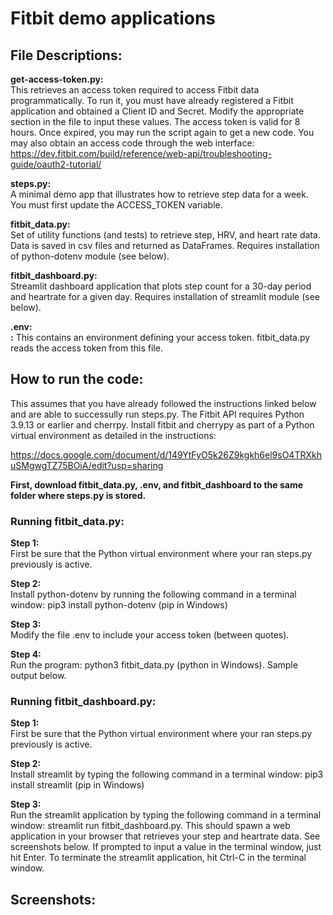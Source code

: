 # Fitbit demo applications

## File Descriptions:

**get-access-token.py:<br>** 
This retrieves an access token required to access Fitbit data programmatically.  To run it, you must have already registered a Fitbit application and obtained a Client ID and Secret.  Modify the appropriate section in the file to input these values.  The access token is valid for 8 hours.  Once expired, you may run the script again to get a new code.  You may also obtain an access code through the web interface:  
https://dev.fitbit.com/build/reference/web-api/troubleshooting-guide/oauth2-tutorial/ 

**steps.py:<br>**
A minimal demo app that illustrates how to retrieve step data for a week.  You must first update the ACCESS_TOKEN variable.

**fitbit_data.py:<br>**
Set of utility functions (and tests) to retrieve step, HRV, and heart rate data.  Data is saved in csv files and returned as DataFrames.  Requires installation of python-dotenv module (see below).  

**fitbit_dashboard.py:<br>** 
Streamlit dashboard application that plots step count for a 30-day period and heartrate for a given day.  Requires installation of streamlit module (see below).

**.env:<br>:** 
This contains an environment defining your access token.  fitbit_data.py reads the access token from this file.  

## How to run the code:
This assumes that you have already followed the instructions linked below and are able to successully run steps.py. The Fitbit API requires Python 3.9.13 or earlier and cherrpy.  Install fitbit and cherrypy as part of a Python virtual environment as detailed in the instructions:

https://docs.google.com/document/d/149YtFyO5k26Z9kgkh6el9sO4TRXkhuSMgwgTZ75BOiA/edit?usp=sharing   

**First, download fitbit_data.py, .env, and fitbit_dashboard to the same folder where steps.py is stored.**

### Running fitbit_data.py:
**Step 1:<br>** First be sure that the Python virtual environment where your ran steps.py previously is active.  

**Step 2:<br>** Install python-dotenv by running the following command in a terminal window: pip3 install python-dotenv (pip in Windows)

**Step 3:<br>** Modify the file .env to include your access token (between quotes).  

**Step 4:<br>** Run the program: python3 fitbit_data.py (python in Windows).  Sample output below.  

### Running fitbit_dashboard.py:
**Step 1:<br>** First be sure that the Python virtual environment where your ran steps.py previously is active.

**Step 2:<br>** Install streamlit by typing the following command in a terminal window: pip3 install streamlit (pip in Windows)

**Step 3:<br>** Run the streamlit application by typing the following command in a terminal window: streamlit run fitbit_dashboard.py.  This should spawn a web application in your browser that retrieves your step and heartrate data.  See screenshots below.  If prompted to input a value in the terminal window, just hit Enter.  To terminate the streamlit application, hit Ctrl-C in the terminal window.  

## Screenshots:
